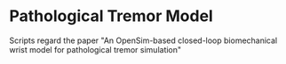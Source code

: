 # Pathological Tremor Model

Scripts regard the paper "An OpenSim-based closed-loop biomechanical wrist model for pathological tremor simulation"


